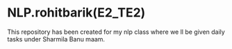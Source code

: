 # NLP.rohitbarik(E2_TE2)
This repository has been created for my nlp class where we ll be given daily tasks under Sharmila Banu maam.
